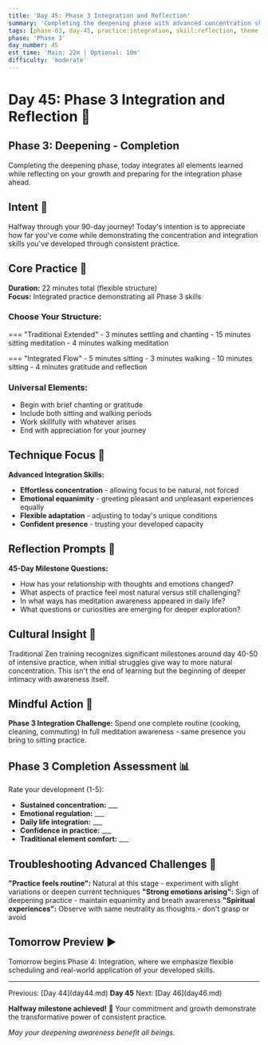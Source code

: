 ```yaml
---
title: 'Day 45: Phase 3 Integration and Reflection'
summary: 'Completing the deepening phase with advanced concentration skills and preparation for lifestyle integration.'
tags: [phase-03, day-45, practice:integration, skill:reflection, theme:completion]
phase: 'Phase 3'
day_number: 45
est_time: 'Main: 22m | Optional: 10m'
difficulty: 'moderate'
---
```


# Day 45: Phase 3 Integration and Reflection :evergreen_tree:

<div class="phase-banner">
<h2>Phase 3: Deepening - Completion</h2>
<p>Completing the deepening phase, today integrates all elements learned while reflecting on your growth and preparing for the integration phase ahead.</p>
</div>

## Intent :dart:

Halfway through your 90-day journey! Today's intention is to appreciate how far you've come while demonstrating the concentration and integration skills you've developed through consistent practice.

## Core Practice :lotus_position:

**Duration:** 22 minutes total (flexible structure)  
**Focus:** Integrated practice demonstrating all Phase 3 skills

### Choose Your Structure:

=== "Traditional Extended" - 3 minutes settling and chanting - 15 minutes sitting meditation - 4 minutes walking meditation

=== "Integrated Flow" - 5 minutes sitting - 3 minutes walking - 10 minutes sitting - 4 minutes gratitude and reflection

### Universal Elements:

-   Begin with brief chanting or gratitude
-   Include both sitting and walking periods
-   Work skillfully with whatever arises
-   End with appreciation for your journey

## Technique Focus :microscope:

**Advanced Integration Skills:**

-   **Effortless concentration** - allowing focus to be natural, not forced
-   **Emotional equanimity** - greeting pleasant and unpleasant experiences equally
-   **Flexible adaptation** - adjusting to today's unique conditions
-   **Confident presence** - trusting your developed capacity

## Reflection Prompts :thought_balloon:

**45-Day Milestone Questions:**

-   How has your relationship with thoughts and emotions changed?
-   What aspects of practice feel most natural versus still challenging?
-   In what ways has meditation awareness appeared in daily life?
-   What questions or curiosities are emerging for deeper exploration?

## Cultural Insight :cherry_blossom:

<div class="cultural-insight">
Traditional Zen training recognizes significant milestones around day 40-50 of intensive practice, when initial struggles give way to more natural concentration. This isn't the end of learning but the beginning of deeper intimacy with awareness itself.
</div>

## Mindful Action :footprints:

**Phase 3 Integration Challenge:** Spend one complete routine (cooking, cleaning, commuting) in full meditation awareness - same presence you bring to sitting practice.

## Phase 3 Completion Assessment :bar_chart:

Rate your development (1-5):

-   **Sustained concentration:** \_\_\_
-   **Emotional regulation:** \_\_\_
-   **Daily life integration:** \_\_\_
-   **Confidence in practice:** \_\_\_
-   **Traditional element comfort:** \_\_\_

## Troubleshooting Advanced Challenges :wrench:

**"Practice feels routine":** Natural at this stage - experiment with slight variations or deepen current techniques
**"Strong emotions arising":** Sign of deepening practice - maintain equanimity and breath awareness
**"Spiritual experiences":** Observe with same neutrality as thoughts - don't grasp or avoid

## Tomorrow Preview :arrow_forward:

Tomorrow begins Phase 4: Integration, where we emphasize flexible scheduling and real-world application of your developed skills.

---

<div class="day-nav">
<span>Previous: [Day 44](day44.md)</span>
<span><strong>Day 45</strong></span>
<span>Next: [Day 46](day46.md)</span>
</div>

**Halfway milestone achieved!** :star2: Your commitment and growth demonstrate the transformative power of consistent practice.

_May your deepening awareness benefit all beings._
